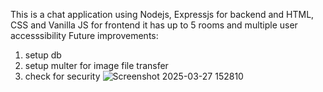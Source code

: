 This is a chat application using Nodejs, Expressjs for backend and HTML, CSS and Vanilla JS for frontend
it has up to 5 rooms and multiple user accesssibility 
Future improvements:
1. setup db
2. setup multer for image file transfer
3. check for security
![Screenshot 2025-03-27 152810](https://github.com/user-attachments/assets/2d17d313-1f56-428c-824d-c9a2dc14214f)
